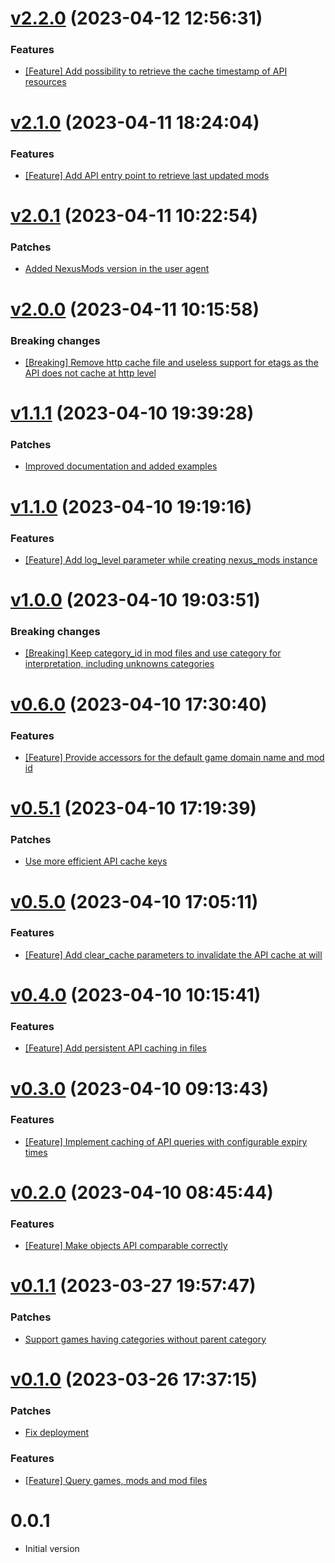 # [v2.2.0](https://github.com/Muriel-Salvan/nexus_mods/compare/v2.1.0...v2.2.0) (2023-04-12 12:56:31)

### Features

* [[Feature] Add possibility to retrieve the cache timestamp of API resources](https://github.com/Muriel-Salvan/nexus_mods/commit/ba67323a32472deb1f063a51683ff9282ef96981)

# [v2.1.0](https://github.com/Muriel-Salvan/nexus_mods/compare/v2.0.1...v2.1.0) (2023-04-11 18:24:04)

### Features

* [[Feature] Add API entry point to retrieve last updated mods](https://github.com/Muriel-Salvan/nexus_mods/commit/cf702fc2c146cc7d61aadca005aa0e784b807c44)

# [v2.0.1](https://github.com/Muriel-Salvan/nexus_mods/compare/v2.0.0...v2.0.1) (2023-04-11 10:22:54)

### Patches

* [Added NexusMods version in the user agent](https://github.com/Muriel-Salvan/nexus_mods/commit/41092e06db91d1dc3e3badb66aeccf85d62a2d00)

# [v2.0.0](https://github.com/Muriel-Salvan/nexus_mods/compare/v1.1.1...v2.0.0) (2023-04-11 10:15:58)

### Breaking changes

* [[Breaking] Remove http cache file and useless support for etags as the API does not cache at http level](https://github.com/Muriel-Salvan/nexus_mods/commit/e157524e17ef0ed1a7013f14b15eaa35bb309592)

# [v1.1.1](https://github.com/Muriel-Salvan/nexus_mods/compare/v1.1.0...v1.1.1) (2023-04-10 19:39:28)

### Patches

* [Improved documentation and added examples](https://github.com/Muriel-Salvan/nexus_mods/commit/0eb3fd00e0d1ad34db04a30ab2043a49371dc64f)

# [v1.1.0](https://github.com/Muriel-Salvan/nexus_mods/compare/v1.0.0...v1.1.0) (2023-04-10 19:19:16)

### Features

* [[Feature] Add log_level parameter while creating nexus_mods instance](https://github.com/Muriel-Salvan/nexus_mods/commit/1b6215be2d9b3a97076bb6b7bf665f8ec8e900ca)

# [v1.0.0](https://github.com/Muriel-Salvan/nexus_mods/compare/v0.6.0...v1.0.0) (2023-04-10 19:03:51)

### Breaking changes

* [[Breaking] Keep category_id in mod files and use category for interpretation, including unknowns categories](https://github.com/Muriel-Salvan/nexus_mods/commit/a6b01df6d03d27ee880260e46884f09e6a497f1d)

# [v0.6.0](https://github.com/Muriel-Salvan/nexus_mods/compare/v0.5.1...v0.6.0) (2023-04-10 17:30:40)

### Features

* [[Feature] Provide accessors for the default game domain name and mod id](https://github.com/Muriel-Salvan/nexus_mods/commit/ee2ba5c4d3eccf1adae2cc781c5988625537c341)

# [v0.5.1](https://github.com/Muriel-Salvan/nexus_mods/compare/v0.5.0...v0.5.1) (2023-04-10 17:19:39)

### Patches

* [Use more efficient API cache keys](https://github.com/Muriel-Salvan/nexus_mods/commit/3f09a08b815c71a0b0ec6694359c02fd8503bc90)

# [v0.5.0](https://github.com/Muriel-Salvan/nexus_mods/compare/v0.4.0...v0.5.0) (2023-04-10 17:05:11)

### Features

* [[Feature] Add clear_cache parameters to invalidate the API cache at will](https://github.com/Muriel-Salvan/nexus_mods/commit/44958e35eae20ef818e3d4735cc3bd3008cfc5df)

# [v0.4.0](https://github.com/Muriel-Salvan/nexus_mods/compare/v0.3.0...v0.4.0) (2023-04-10 10:15:41)

### Features

* [[Feature] Add persistent API caching in files](https://github.com/Muriel-Salvan/nexus_mods/commit/f124ecf58b0f478ecdca5f6ad2309779d1ab67ac)

# [v0.3.0](https://github.com/Muriel-Salvan/nexus_mods/compare/v0.2.0...v0.3.0) (2023-04-10 09:13:43)

### Features

* [[Feature] Implement caching of API queries with configurable expiry times](https://github.com/Muriel-Salvan/nexus_mods/commit/7f74e25d046adbcec394ce33a3802ed9e91f3a52)

# [v0.2.0](https://github.com/Muriel-Salvan/nexus_mods/compare/v0.1.1...v0.2.0) (2023-04-10 08:45:44)

### Features

* [[Feature] Make objects API comparable correctly](https://github.com/Muriel-Salvan/nexus_mods/commit/ff219c7050aa8421095c666fe2394c621f317e43)

# [v0.1.1](https://github.com/Muriel-Salvan/nexus_mods/compare/v0.1.0...v0.1.1) (2023-03-27 19:57:47)

### Patches

* [Support games having categories without parent category](https://github.com/Muriel-Salvan/nexus_mods/commit/eb19cf5edc424e82df72b7dc0092fa49d24368de)

# [v0.1.0](https://github.com/Muriel-Salvan/nexus_mods/compare/v0.0.1...v0.1.0) (2023-03-26 17:37:15)

### Patches

* [Fix deployment](https://github.com/Muriel-Salvan/nexus_mods/commit/87cef38881b87b08af8c03773bcbda6235f9bbe9)

### Features

* [[Feature] Query games, mods and mod files](https://github.com/Muriel-Salvan/nexus_mods/commit/27bba8875a1f70d7256ce18359c02c08c8d78ab7)

# 0.0.1

* Initial version
